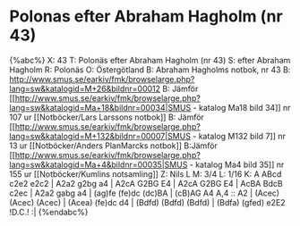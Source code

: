 # Polonas efter Abraham Hagholm (nr 43)

{%abc%}
X: 43
T: Polonäs efter Abraham Hagholm (nr 43)
S: efter Abraham Hagholm
R: Polonäs
O: Östergötland
B: Abraham Hagholms notbok, nr 43
B: http://www.smus.se/earkiv/fmk/browselarge.php?lang=sw&katalogid=M+26&bildnr=00012
B: Jämför [[http://www.smus.se/earkiv/fmk/browselarge.php?lang=sw&katalogid=Ma+18&bildnr=00034|SMUS - katalog Ma18 bild 34]] nr 107 ur [[Notböcker/Lars Larssons notbok]]
B: Jämför [[http://www.smus.se/earkiv/fmk/browselarge.php?lang=sw&katalogid=M+132&bildnr=00007|SMUS - katalog M132 bild 7]] nr 13 ur [[Notböcker/Anders PlanMarcks notbok]]
B:Jämför [[http://www.smus.se/earkiv/fmk/browselarge.php?lang=sw&katalogid=Ma+4&bildnr=00035|SMUS - katalog Ma4 bild 35]] nr 155 ur [[Notböcker/Kumlins notsamling]]
Z: Nils L
M: 3/4
L: 1/16
K: A
ABcd c2e2 e2c2 | A2a2 g2bg a4 | A2cA G2BG E4 | A2cA G2BG E4 |
AcBA BdcB c2ec | A2a2 gabg a4 | (ag)fe (fe)dc (dc)BA | (cB)AG A4 A,4 ::
A2 | (Acec) (Acec) (Acec) | (Acea) (fe)dc d4 | (Bdfd) (Bdfd) (Bdfd) | (Bdfa) (gfed) e2E2 !D.C.! :| 
{%endabc%}
